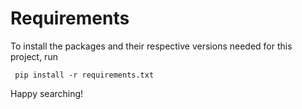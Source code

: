 # Requirements

To install the packages and their respective versions needed for this project, run 

<code> pip install -r requirements.txt </code>

Happy searching!
